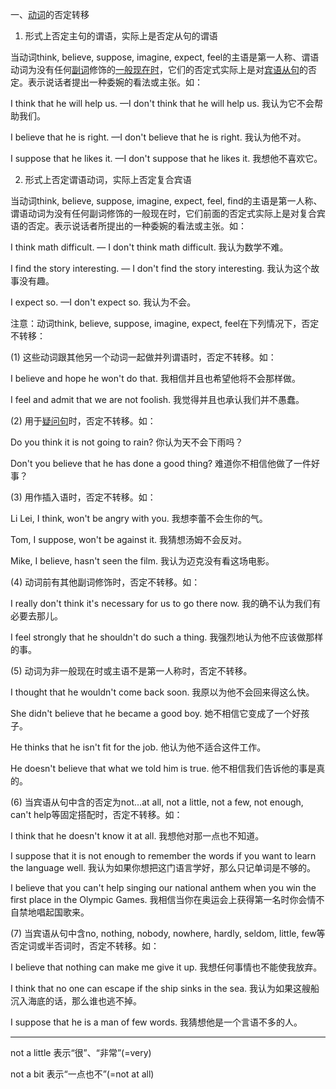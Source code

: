 一、[动词](http://www.yingyuyufa.com/cixing/dongci/)的否定转移

1. 形式上否定主句的谓语，实际上是否定从句的谓语

当动词think, believe, suppose, imagine, expect, feel的主语是第一人称、谓语动词为没有任何[副词](http://www.yingyuyufa.com/cixing/fuci/)修饰的[一般现在时](http://www.yingyuyufa.com/shitai/yibanxianzaishi/)，它们的否定式实际上是对[宾语从句](http://www.yingyuyufa.com/congju/mingcixing/binyu/)的否定。表示说话者提出一种委婉的看法或主张。如：

I think that he will help us. —I don't think that he will help us. 我认为它不会帮助我们。

I believe that he is right. —I don't believe that he is right. 我认为他不对。

I suppose that he likes it. —I don't suppose that he likes it. 我想他不喜欢它。

2. 形式上否定谓语动词，实际上否定复合宾语

当动词think, believe, suppose, imagine, expect, feel, find的主语是第一人称、谓语动词为没有任何副词修饰的一般现在时，它们前面的否定式实际上是对复合宾语的否定。表示说话者所提出的一种委婉的看法或主张。如：

I think math difficult. — I don't think math difficult. 我认为数学不难。

I find the story interesting. — I don't find the story interesting. 我认为这个故事没有趣。

I expect so. —I don't expect so. 我认为不会。

注意：动词think, believe, suppose, imagine, expect, feel在下列情况下，否定不转移：

\(1\) 这些动词跟其他另一个动词一起做并列谓语时，否定不转移。如：

I believe and hope he won't do that. 我相信并且也希望他将不会那样做。

I feel and admit that we are not foolish. 我觉得并且也承认我们并不愚蠢。

\(2\) 用于[疑问句](http://www.yingyuyufa.com/jufa/yiwenju/)时，否定不转移。如：

Do you think it is not going to rain? 你认为天不会下雨吗？

Don't you believe that he has done a good thing? 难道你不相信他做了一件好事？

\(3\) 用作插入语时，否定不转移。如：

Li Lei, I think, won't be angry with you. 我想李蕾不会生你的气。

Tom, I suppose, won't be against it. 我猜想汤姆不会反对。

Mike, I believe, hasn't seen the film. 我认为迈克没有看这场电影。

\(4\) 动词前有其他副词修饰时，否定不转移。如：

I really don't think it's necessary for us to go there now. 我的确不认为我们有必要去那儿。

I feel strongly that he shouldn't do such a thing. 我强烈地认为他不应该做那样的事。

\(5\) 动词为非一般现在时或主语不是第一人称时，否定不转移。

I thought that he wouldn't come back soon. 我原以为他不会回来得这么快。

She didn't believe that he became a good boy. 她不相信它变成了一个好孩子。

He thinks that he isn't fit for the job. 他认为他不适合这件工作。

He doesn't believe that what we told him is true. 他不相信我们告诉他的事是真的。

\(6\) 当宾语从句中含的否定为not…at all, not a little, not a few, not enough, can't help等固定搭配时，否定不转移。如：

I think that he doesn't know it at all. 我想他对那一点也不知道。

I suppose that it is not enough to remember the words if you want to learn the language well. 我认为如果你想把这门语言学好，那么只记单词是不够的。

I believe that you can't help singing our national anthem when you win the first place in the Olympic Games. 我相信当你在奥运会上获得第一名时你会情不自禁地唱起国歌来。

\(7\) 当宾语从句中含no, nothing, nobody, nowhere, hardly, seldom, little, few等否定词或半否词时，否定不转移。如：

I believe that nothing can make me give it up. 我想任何事情也不能使我放弃。

I think that no one can escape if the ship sinks in the sea. 我认为如果这艘船沉入海底的话，那么谁也逃不掉。

I suppose that he is a man of few words. 我猜想他是一个言语不多的人。



---

not a little 表示“很”、“非常”\(=very\)

 not a bit 表示“一点也不”\(=not at all\)



